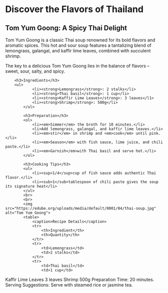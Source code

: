<html lang="en">
    <head>
        <meta charset="UTF-8">
        <meta name="description" content="Embark on a culinary adventure with the Taste of Travel, exploring
        global flavors and recipes.">
        <title>Taste of Travel</title>
    </head>
    <body>
        <h1>Discover the Flavors of Thailand</h1>
        <h2>Tom Yum Goong: A Spicy Thai Delight</h2>
        <p>Tom Yum Goong is a classic Thai soup
            renowned for its bold flavors and aromatic spices. This hot and sour soup
            features a tantalizing blend of lemongrass, galangal, and kaffir lime
        leaves, combined with succulent shrimp.</p>
        <blockqoute>The key to a delicious Tom Yum Goong lies in the balance of flavors – sweet, sour, salty, and spicy.</blockqoute>
        
        <h3>Ingredients</h3>
        <ul>
                <li><strong>Lemongrass</strong>: 2 stalks</li>
                <li><strong>Thai basil</strong>: 1 cup</li>
                <li><strong>Kaffir Lime Leaves</strong>: 3 leaves</l1>
                <li><strong>Shrimp</strong>: 500g</li>
            </ul>
            
            <h3>Preparation</h3>
            <ol>
                <li><em>Simmer</em> the broth for 10 minutes.</li>
                <li>Add lemongrass, galangal, and kaffir lime leaves.</li>
                <li><em>stir</em> in shrimp and <em>cook</em> until pink.</li>
                <li><em>Season</em> with fish sauce, lime juice, and chili paste.</li>
                <li><em>Garnish</em>with Thai basil and serve hot.</li>
            </ol>
            
            <h3>Cooking Tips</h3>
            <ul>
                <li><sup>1/4</sup>cup of fish sauce adds authentic Thai flavor.</li>
                <li><sub>1</sub>tablespoon of chili paste gives the soup its signature heat</li>
            </ul>
            <br>
            <br>
            <img src="https://edube.org/uploads/media/default/0001/04/thai-soup.jpg" alt="Tom Yum Goong">
            <table>
                <caption>Recipe Details</caption>
                <tr>
                    <th>Ingredient</th>
                    <th>Quantity</th>
                </tr>
                <tr>
                    <td>Lemongrass</td>
                    <td>2 stalks</td>
                </tr>
                <tr>
                    <td>Thai basil</td>
                    <td>1 cup</td>
 </tr>
<tr>
    <td>Kaffir Lime Leaves</td>
    <td>3 leaves</td>
</tr>
<tr>
    <td>Shrimp</td>
    <td>500g</td>
</tr>
<tr>
    <td colspan="2">Preparation Time: 20 minutes.</td>
</tr>
<tr>
    <td colspan="2">Serving Suggestions: Serve with steamed rice or jasmine tea.</td>
</tr>
 </table>
